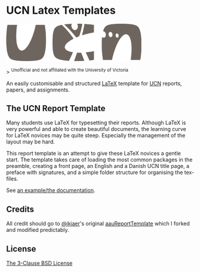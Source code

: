 # UCN Latex Templates
<p float="left">
  <img src="img/UCN-hovedlogo.png" height="100"/>
</p>
> <sup>Unofficial and not affiliated with the University of Victoria</sup>

An easily customisable and structured [LaTeX](https://www.latex-project.org/) template for [UCN](https://ucn.dk) reports, papers, and assignments.


## The UCN Report Template
 Many students use LaTeX for typesetting their reports. Although LaTeX is very powerful and able to create beautiful documents, the learning curve for LaTeX novices may be quite steep. Especially the management of the layout may be hard.

This report template is an attempt to give these LaTeX novices a gentle start. The template takes care of loading the most common packages in the preamble, creating a front page, an English and a Danish UCN title page, a preface with signatures, and a simple folder structure for organising the tex-files.

See [an example/the documentation](aauReportTemplate/master.pdf).


## Credits

All credit should go to [@jkjaer](https://github.com/jkjaer)'s original [aauReportTemplate](https://github.com/jkjaer/aauLatexTemplates) which I forked and modified predictably.

## License

[The 3-Clause BSD License](LICENSE)
